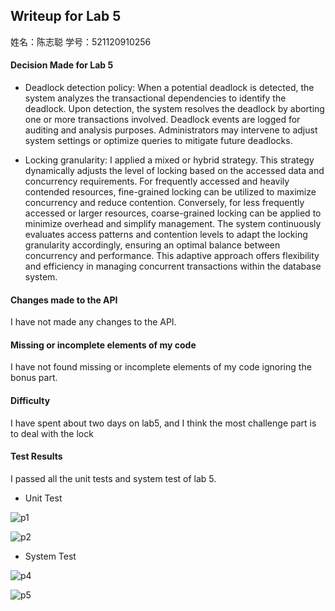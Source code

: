 ## Writeup for Lab 5

姓名：陈志聪       学号：521120910256        

#### Decision Made for Lab 5

* Deadlock detection policy: When a potential deadlock is detected, the system analyzes the transactional dependencies to identify the deadlock. Upon detection, the system resolves the deadlock by aborting one or more transactions involved. Deadlock events are logged for auditing and analysis purposes. Administrators may intervene to adjust system settings or optimize queries to mitigate future deadlocks.

* Locking granularity: I applied a mixed or hybrid strategy. This strategy dynamically adjusts the level of locking based on the accessed data and concurrency requirements. For frequently accessed and heavily contended resources, fine-grained locking can be utilized to maximize concurrency and reduce contention. Conversely, for less frequently accessed or larger resources, coarse-grained locking can be applied to minimize overhead and simplify management. The system continuously evaluates access patterns and contention levels to adapt the locking granularity accordingly, ensuring an optimal balance between concurrency and performance. This adaptive approach offers flexibility and efficiency in managing concurrent transactions within the database system.


#### Changes made to the API

I have not made any changes to the API.



#### Missing or incomplete elements of my code

I have not found missing or incomplete elements of my code ignoring the bonus part. 



#### Difficulty

I have spent about two days on lab5, and I think the most challenge part is to deal with the lock



#### Test Results

I passed all the unit tests and system test of lab 5.

* Unit Test

![p1](C:\Users\20286\Desktop\p1.png)

![p2](C:\Users\20286\Desktop\p2.png)

* System Test

![p4](C:\Users\20286\Desktop\p4.png)

![p5](C:\Users\20286\Desktop\p5.png)